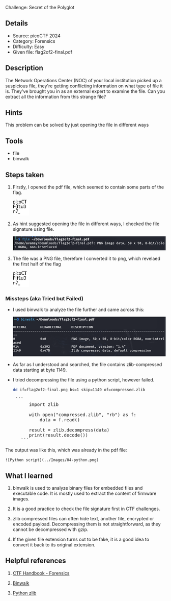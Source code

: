  Challenge: Secret of the Polyglot

## Details

- Source: picoCTF 2024
- Category: Forensics
- Difficulty: Easy
- Given file: flag2of2-final.pdf


## Description

The Network Operations Center (NOC) of your local institution picked up a suspicious file, they're getting conflicting information on what type of file it is. They've brought you in as an external expert to examine the file. Can you extract all the information from this strange file?


## Hints

This problem can be solved by just opening the file in different ways


## Tools

- file
- binwalk


## Steps taken

1. Firstly, I opened the pdf file, which seemed to contain some parts of the flag.

    ![First half](../Images/04-first-half.jpg)

3. As hint suggested opening the file in different ways, I checked the file signature using file.

    ![Output](../Images/04-actual-extension.png)

4. The file was a PNG file, therefore I converted it to png, which revelaed the first half of the flag

    ![First half](../Images/04-first-half.jpg)

### Missteps (aka Tried but Failed)

- I used binwalk to analyze the file further and came across this:

    ![Binwalk](../Images/04-binwalk.png)

- As far as I understood and searched, the file contains zlib-compressed data starting at byte 1149.

- I tried decompressing the file using a python script, however failed.

    ```bash
    dd if=flag2of2-final.png bs=1 skip=1149 of=compressed.zlib
    ```

     <pre> ```
        import zlib
        
        with open("compressed.zlib", "rb") as f:
            data = f.read()

        result = zlib.decompress(data)
        print(result.decode())
     ``` </pre>

The output was like this, which was already in the pdf file:

    ![Python script](../Images/04-python.png)


## What I learned

1. binwalk is used to analyze binary files for embedded files and executable code. It is mostly used to extract the content of firmware images.

2. It is a good practice to check the file signature first in CTF challenges.

3. zlib compressed files can often hide text, another file, encrypted or encoded payload. Decompressing them is not straightforward, as they cannot be decompressed with gzip.

4. If the given file extension turns out to be fake, it is a good idea to convert it back to its original extension.


## Helpful references

1. [CTF Handbook - Forensics](https://ctf101.org/forensics/what-are-file-formats/)

2. [Binwalk](https://cyberhub.sa/posts/3214)

3. [Python zlib](https://docs.python.org/3/library/zlib.html)
